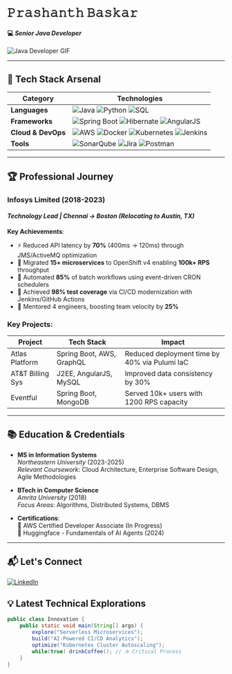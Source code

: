 # 𝙿𝚛𝚊𝚜𝚑𝚊𝚗𝚝𝚑 𝙱𝚊𝚜𝚔𝚊𝚛  
#### 💻 *Senior Java Developer* 

![Java Developer GIF](https://media.giphy.com/media/CuuSHzuc0O166MRfjt/giphy.gif?cid=790b7611hc4ob3qy4get8denjwdgebq32pu3su75uhzmce4j&ep=v1_gifs_search&rid=giphy.gif&ct=g)

---

## 🔧 **Tech Stack Arsenal**

| **Category**       | **Technologies**                                                                                                                                                                                                                                                                                                                                 |
|---------------------|-------------------------------------------------------------------------------------------------------------------------------------------------------------------------------------------------------------------------------------------------------------------------------------------------------------------------------------------------|
| **Languages**       | ![Java](https://img.shields.io/badge/Java-ED8B00?style=flat&logo=openjdk&logoColor=white) ![Python](https://img.shields.io/badge/Python-3776AB?style=flat&logo=python&logoColor=white) ![SQL](https://img.shields.io/badge/SQL-4479A1?style=flat&logo=mysql&logoColor=white)                                                                     |
| **Frameworks**      | ![Spring Boot](https://img.shields.io/badge/Spring_Boot-6DB33F?style=flat&logo=spring&logoColor=white) ![Hibernate](https://img.shields.io/badge/Hibernate-59666C?style=flat&logo=Hibernate&logoColor=white) ![AngularJS](https://img.shields.io/badge/AngularJS-E23237?style=flat&logo=angularjs&logoColor=white)                              |
| **Cloud & DevOps**  | ![AWS](https://img.shields.io/badge/AWS-232F3E?style=flat&logo=amazon-aws&logoColor=white) ![Docker](https://img.shields.io/badge/Docker-2496ED?style=flat&logo=docker&logoColor=white) ![Kubernetes](https://img.shields.io/badge/Kubernetes-326CE5?style=flat&logo=kubernetes&logoColor=white) ![Jenkins](https://img.shields.io/badge/Jenkins-D24939?style=flat&logo=Jenkins&logoColor=white) |
| **Tools**           | ![SonarQube](https://img.shields.io/badge/SonarQube-4E9BCD?style=flat&logo=SonarQube&logoColor=white) ![Jira](https://img.shields.io/badge/Jira-0052CC?style=flat&logo=Jira&logoColor=white) ![Postman](https://img.shields.io/badge/Postman-FF6C37?style=flat&logo=Postman&logoColor=white)                                                   |

---

## 🏆 **Professional Journey**

### **Infosys Limited** (2018-2023)  
#### *Technology Lead | Chennai → Boston (Relocating to Austin, TX)*

**Key Achievements**:
- ⚡ Reduced API latency by **70%** (400ms → 120ms) through JMS/ActiveMQ optimization
- 🚀 Migrated **15+ microservices** to OpenShift v4 enabling **100k+ RPS** throughput
- 🔄 Automated **85%** of batch workflows using event-driven CRON schedulers
- 🧪 Achieved **98% test coverage** via CI/CD modernization with Jenkins/GitHub Actions
- 👥 Mentored 4 engineers, boosting team velocity by **25%**

### **Key Projects**:
| Project          | Tech Stack              | Impact                                  |
|------------------|-------------------------|-----------------------------------------|
| Atlas Platform   | Spring Boot, AWS, GraphQL | Reduced deployment time by 40% via Pulumi IaC |
| AT&T Billing Sys | J2EE, AngularJS, MySQL  | Improved data consistency by 30%        |
| Eventful         | Spring Boot, MongoDB    | Served 10k+ users with 1200 RPS capacity|

---

## 📚 **Education & Credentials**

- **MS in Information Systems**  
  *Northeastern University* (2023-2025)  
  *Relevant Coursework*: Cloud Architecture, Enterprise Software Design, Agile Methodologies

- **BTech in Computer Science**  
  *Amrita University* (2018)  
  *Focus Areas*: Algorithms, Distributed Systems, DBMS

- **Certifications**:  
  🏅 AWS Certified Developer Associate (In Progress)  
  🏅 Huggingface - Fundamentals of AI Agents (2024)

---
## 📬 Let's Connect

[![LinkedIn](https://img.shields.io/badge/Connect_on_LinkedIn-0077B5?style=for-the-badge&logo=linkedin&logoColor=white)](https://www.linkedin.com/in/prashanth-baskar)

## 💡 **Latest Technical Explorations**
```java
public class Innovation {
    public static void main(String[] args) {
        explore("Serverless Microservices");
        build("AI-Powered CI/CD Analytics");
        optimize("Kubernetes Cluster Autoscaling");
        while(true) drinkCoffee(); // ☕ Critical Process
    }
}


